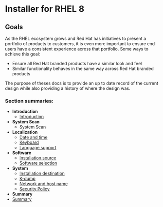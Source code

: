 # Installer for RHEL 8
## Goals
As the RHEL ecosystem grows and Red Hat has initiatives to present a portfolio of products to customers, it is even more important to ensure end users have a consistent experience across that portfolio.
Some ways to achieve this goal:
- Ensure all Red Hat branded products have a similar look and feel
- Similar functionality behaves in the same way across Red Hat branded products

The purpose of theses docs is to provide an up to date record of the current design while also providing a history of where the design was.

### Section summaries:

- **Introduction**
  - [Introduction](Designs/1.Introduction/introduction.md)
- **System Scan**
  - [System Scan](Designs/2.System_scan/system-scan.md)
- **Localization**
  - [Date and time](Designs/3.localization/date-time.md)
  - [Keyboard](Designs/3.localization/keyboard.md)
  - [Language support](Designs/3.localization/language-support.md)
- **Software**
  - [Installation source](Designs/4.Software/installation-source.md)
  - [Software selection](Designs/4.Software/software-selection.md)
- **System**
  - [Installation destination](Designs/5.System/installation-destination.md)
  - [K-dump](Designs/5.System/k-dump.md)
  - [Network and host name](Designs/5.System/network-host-name.md)
  - [Security Policy](Designs/5.System/security-policy.md)
- **Summary**
 - [Summary](Designs/6.Summary/summary.md)
